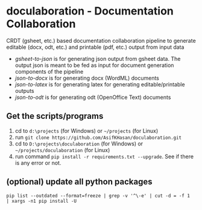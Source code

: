 # doculaboration - Documentation Collaboration
CRDT (gsheet, etc.) based documentation collaboration pipeline to generate editable (docx, odt, etc.) and printable (pdf, etc.) output from input data

* *gsheet-to-json* is for generating json output from gsheet data. The output json is meant to be fed as input for document generation components of the pipeline
* *json-to-docx* is for generating docx (WordML) documents
* *json-to-latex* is for generating latex for generating editable/printable outputs
* *json-to-odt* is for generating odt (OpenOffice Text) documents

## Get the scripts/programs
1. cd to ```d:\projects``` (for Windows) or ```~/projects``` (for Linux)
2. run ```git clone https://github.com/AsifKHasan/doculaboration.git```
3. cd to ```D:\projects\doculaboration``` (for Windows) or ```~/projects/doculaboration``` (for Linux)
4. run command ```pip install -r requirements.txt --upgrade```. See if there is any error or not.

## (optional) update all python packages
```
pip list --outdated --format=freeze | grep -v '^\-e' | cut -d = -f 1  | xargs -n1 pip install -U
```
